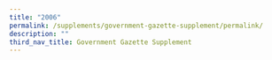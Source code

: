 ```yaml
---
title: "2006"
permalink: /supplements/government-gazette-supplement/permalink/
description: ""
third_nav_title: Government Gazette Supplement
---
```

